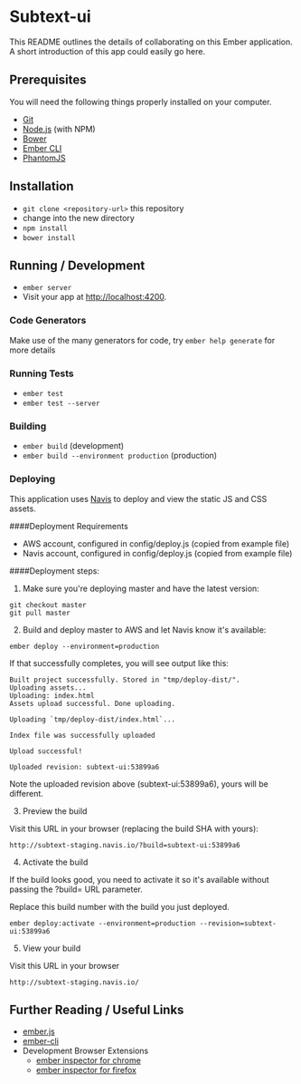 # Subtext-ui

This README outlines the details of collaborating on this Ember application.
A short introduction of this app could easily go here.

## Prerequisites

You will need the following things properly installed on your computer.

* [Git](http://git-scm.com/)
* [Node.js](http://nodejs.org/) (with NPM)
* [Bower](http://bower.io/)
* [Ember CLI](http://www.ember-cli.com/)
* [PhantomJS](http://phantomjs.org/)

## Installation

* `git clone <repository-url>` this repository
* change into the new directory
* `npm install`
* `bower install`

## Running / Development

* `ember server`
* Visit your app at [http://localhost:4200](http://localhost:4200).

### Code Generators

Make use of the many generators for code, try `ember help generate` for more details

### Running Tests

* `ember test`
* `ember test --server`

### Building

* `ember build` (development)
* `ember build --environment production` (production)

### Deploying

This application uses [Navis](http://navis.io/) to deploy and view the
static JS and CSS assets.

####Deployment Requirements

* AWS account, configured in config/deploy.js (copied from example file)
* Navis account, configured in config/deploy.js (copied from example file)

####Deployment steps:

1) Make sure you're deploying master and have the latest version:

```
git checkout master
git pull master
```

2) Build and deploy master to AWS and let Navis know it's available:

```
ember deploy --environment=production
```

If that successfully completes, you will see output like this:

```
Built project successfully. Stored in "tmp/deploy-dist/".
Uploading assets...
Uploading: index.html
Assets upload successful. Done uploading.

Uploading `tmp/deploy-dist/index.html`...

Index file was successfully uploaded

Upload successful!

Uploaded revision: subtext-ui:53899a6
```

Note the uploaded revision above (subtext-ui:53899a6), yours will be different.

3) Preview the build

Visit this URL in your browser (replacing the build SHA with yours):

```
http://subtext-staging.navis.io/?build=subtext-ui:53899a6
```

4) Activate the build

If the build looks good, you need to activate it so it's available
without passing the ?build= URL parameter.

Replace this build number with the build you just deployed.

```
ember deploy:activate --environment=production --revision=subtext-ui:53899a6
```

5) View your build

Visit this URL in your browser

```
http://subtext-staging.navis.io/
```

## Further Reading / Useful Links

* [ember.js](http://emberjs.com/)
* [ember-cli](http://www.ember-cli.com/)
* Development Browser Extensions
  * [ember inspector for chrome](https://chrome.google.com/webstore/detail/ember-inspector/bmdblncegkenkacieihfhpjfppoconhi)
  * [ember inspector for firefox](https://addons.mozilla.org/en-US/firefox/addon/ember-inspector/)

